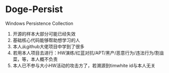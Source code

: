 # Doge-Persist
Windows Persistence Collection

1. 开源的样本大部分可能已经失效
2. 基础核心代码能够帮助想学习的人
3. 本人从github大佬项目中学到了很多
4. 若用本人项目去进行：HW演练/红蓝对抗/APT/黑产/恶意行为/违法行为/割韭菜，等，本人概不负责
5. 本人已不参与大小HW活动的攻击方了，若溯源到timwhite id与本人无关
